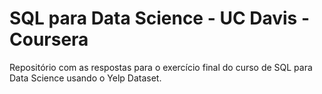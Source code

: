 # SQL para Data Science - UC Davis - Coursera
Repositório com as respostas para o exercício final do curso de SQL para Data Science usando o Yelp Dataset.
